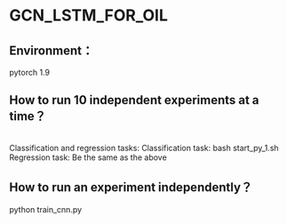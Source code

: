 # GCN_LSTM_FOR_OIL

## Environment：
pytorch 1.9

## How to run 10 independent experiments at a time？ 
<br>Classification and regression tasks:
Classification task: bash start_py_1.sh<br>
Regression task: Be the same as the above

## How to run an experiment independently？

python train_cnn.py
